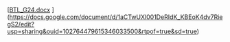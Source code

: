 [[BTL_G24.docx](https://github.com/user-attachments/files/17892241/BTL_G24.docx)
](https://docs.google.com/document/d/1aCTwUXl001DeRIdK_KBEoK4dv7RiegS2/edit?usp=sharing&ouid=102764479615346033500&rtpof=true&sd=true)

